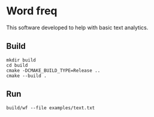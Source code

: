 # Word freq
This software developed to help with basic text analytics.

## Build

```shell
mkdir build 
cd build
cmake -DCMAKE_BUILD_TYPE=Release ..
cmake --build .
```

## Run

```shell
build/wf --file examples/text.txt
```
